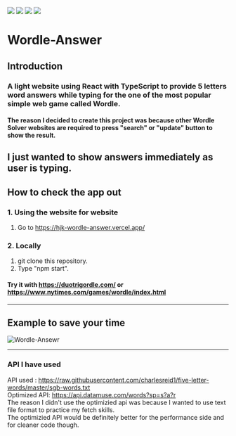 <img src="https://img.shields.io/badge/React-61DAFB?style=flat-square&logo=React&logoColor=white"/></a>
<img src="https://img.shields.io/badge/JavaScript-F7DF1E?style=flat-square&logo=JavaScript&logoColor=white"/></a>
<img src="https://img.shields.io/badge/TypeScript-3178C6?style=flat-square&logo=TypeScript&logoColor=white"/></a>
<img src="https://img.shields.io/badge/CSS3-1572B6?style=flat-square&logo=CSS&logoColor=white"/></a>
# Wordle-Answer

## Introduction
### A light website using React with TypeScript to provide 5 letters word answers while typing for the one of the most popular simple web game called Wordle.
#### The reason I decided to create this project was because other Wordle Solver websites are required to press "search" or "update" button to show the result.  
I just wanted to show answers immediately as user is typing.
---
## How to check the app out

### 1. Using the website for website
1. Go to https://hjk-wordle-answer.vercel.app/

### 2. Locally
1. git clone this repository.
2. Type "npm start".


#### Try it with https://duotrigordle.com/  or https://www.nytimes.com/games/wordle/index.html
-----

## Example to save your time
![Wordle-Ansewr](https://user-images.githubusercontent.com/94532638/168210477-ca1be19b-100c-4d62-9a05-894f700cedb8.gif)

---
### API I have used
API used : https://raw.githubusercontent.com/charlesreid1/five-letter-words/master/sgb-words.txt  
Optimized API: https://api.datamuse.com/words?sp=s?a?r  
The reason I didn't use the optimizied api was because I wanted to use text file format to practice my fetch skills.  
The optimizied API would be definitely better for the performance side and for cleaner code though.
